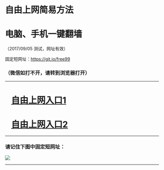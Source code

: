 ﻿# 自由上网简易方法

# 电脑、手机一键翻墙

（2017/09/05 测试，网址有效）

固定短网址：https://git.io/free99

### （微信如打不开，请转到浏览器打开）


***





# &nbsp;&nbsp; <a href="http://ft23587218.fwq-tz1001.xyz/fwqtz01.html?t=09050014856 " target="_blank">自由上网入口1</a>
# &nbsp;&nbsp; <a href="http://ft588510773.fwq-tz1002.xyz/fwqtz02.html?t=09050019474 " target="_blank">自由上网入口2</a>
***

### 请记住下图中固定短网址：

<img src="https://s3-us-west-2.amazonaws.com/fwq-1001/yjfq-20170905okok.png" /> 


***

